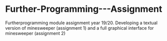 # Further-Programming---Assignment
Furtherprogramming module assignment year 19/20. Developing a textual version of minesweeper (assignment 1) and a full graphical interface for minesweeper (assignment 2)
